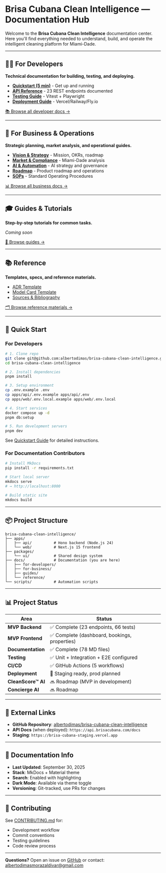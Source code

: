 # Brisa Cubana Clean Intelligence — Documentation Hub

Welcome to the **Brisa Cubana Clean Intelligence** documentation center. Here you'll find everything needed to understand, build, and operate the intelligent cleaning platform for Miami-Dade.

---

## 👨‍💻 For Developers

**Technical documentation for building, testing, and deploying.**

- **[Quickstart (5 min)](for-developers/quickstart.md)** - Get up and running
- **[API Reference](for-developers/api-reference.md)** - 23 REST endpoints documented
- **[Testing Guide](for-developers/testing.md)** - Vitest + Playwright
- **[Deployment Guide](for-developers/deployment.md)** - Vercel/Railway/Fly.io

[📚 Browse all developer docs →](for-developers/)

---

## 💼 For Business & Operations

**Strategic planning, market analysis, and operational guides.**

- **[Vision & Strategy](for-business/vision-strategy.md)** - Mission, OKRs, roadmap
- **[Market & Compliance](for-business/market-compliance.md)** - Miami-Dade analysis
- **[AI & Automation](for-business/ai-automation.md)** - AI strategy and governance
- **[Roadmap](for-business/roadmap.md)** - Product roadmap and operations
- **[SOPs](for-business/operations/sops/)** - Standard Operating Procedures

[📊 Browse all business docs →](for-business/)

---

## 🎓 Guides & Tutorials

**Step-by-step tutorials for common tasks.**

_Coming soon_

[📖 Browse guides →](guides/)

---

## 📚 Reference

**Templates, specs, and reference materials.**

- [ADR Template](reference/templates/adr-template.md)
- [Model Card Template](reference/templates/model-card-template.md)
- [Sources & Bibliography](reference/sources.md)

[🗂️ Browse reference materials →](reference/)

---

## 🚀 Quick Start

### For Developers

```bash
# 1. Clone repo
git clone git@github.com:albertodimas/brisa-cubana-clean-intelligence.git
cd brisa-cubana-clean-intelligence

# 2. Install dependencies
pnpm install

# 3. Setup environment
cp .env.example .env
cp apps/api/.env.example apps/api/.env
cp apps/web/.env.local.example apps/web/.env.local

# 4. Start services
docker compose up -d
pnpm db:setup

# 5. Run development servers
pnpm dev
```

See [Quickstart Guide](for-developers/quickstart.md) for detailed instructions.

### For Documentation Contributors

```bash
# Install MkDocs
pip install -r requirements.txt

# Start local server
mkdocs serve
# → http://localhost:8000

# Build static site
mkdocs build
```

---

## 📦 Project Structure

```
brisa-cubana-clean-intelligence/
├── apps/
│   ├── api/          # Hono backend (Node.js 24)
│   └── web/          # Next.js 15 frontend
├── packages/
│   └── ui/           # Shared design system
├── docs/             # Documentation (you are here)
│   ├── for-developers/
│   ├── for-business/
│   ├── guides/
│   └── reference/
└── scripts/          # Automation scripts
```

---

## 📊 Project Status

| Area                | Status                                        |
| ------------------- | --------------------------------------------- |
| **MVP Backend**     | ✅ Complete (23 endpoints, 66 tests)          |
| **MVP Frontend**    | ✅ Complete (dashboard, bookings, properties) |
| **Documentation**   | ✅ Complete (78 MD files)                     |
| **Testing**         | ✅ Unit + Integration + E2E configured        |
| **CI/CD**           | ✅ GitHub Actions (5 workflows)               |
| **Deployment**      | 🔄 Staging ready, prod planned                |
| **CleanScore™ AI** | 🔜 Roadmap (MVP in development)               |
| **Concierge AI**    | 🔜 Roadmap                                    |

---

## 🔗 External Links

- **GitHub Repository**: [albertodimas/brisa-cubana-clean-intelligence](https://github.com/albertodimas/brisa-cubana-clean-intelligence)
- **API Docs** (when deployed): `https://api.brisacubana.com/docs`
- **Staging**: `https://brisa-cubana-staging.vercel.app`

---

## 📝 Documentation Info

- **Last Updated**: September 30, 2025
- **Stack**: MkDocs + Material theme
- **Search**: Enabled with highlighting
- **Dark Mode**: Available via theme toggle
- **Versioning**: Git-tracked, use PRs for changes

---

## 🤝 Contributing

See [CONTRIBUTING.md](../CONTRIBUTING.md) for:

- Development workflow
- Commit conventions
- Testing guidelines
- Code review process

---

**Questions?** Open an issue on [GitHub](https://github.com/albertodimas/brisa-cubana-clean-intelligence/issues) or contact: albertodimasmorazaldivar@gmail.com
